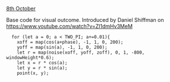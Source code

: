 [8th October](https://mikewlam.github.io/S2A/project_development/sketch_01_update8_Oct/index.html)


Base code for visual outcome. Introduced by Daniel Shiffman on https://www.youtube.com/watch?v=ZI1dmHv3MeM

```
  for (let a = 0; a < TWO_PI; a+=0.01){
    xoff = map(cos(a+phase), -1, 1, 0, 200);
    yoff = map(sin(a), -1, 1, 0, 200);
    let r = map(noise(xoff, yoff, zoff), 0, 1, -800, windowHeight*0.6);
    let x = r * cos(a);
    let y = r * sin(a);
    point(x, y);
```
